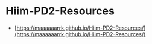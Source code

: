 # Hiim-PD2-Resources

* [https://maaaaaarrk.github.io/Hiim-PD2-Resources/](https://maaaaaarrk.github.io/Hiim-PD2-Resources/)
